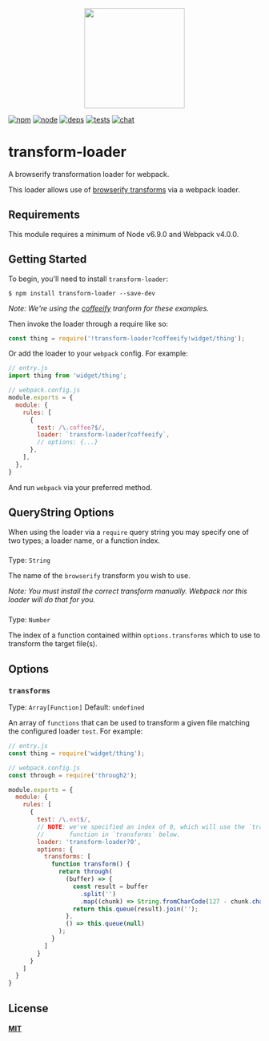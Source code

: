 <div align="center">
  <a href="https://github.com/webpack/webpack">
    <img width="200" height="200" src="https://webpack.js.org/assets/icon-square-big.svg">
  </a>
</div>

[![npm][npm]][npm-url]
[![node][node]][node-url]
[![deps][deps]][deps-url]
[![tests][tests]][tests-url]
[![chat][chat]][chat-url]

# transform-loader

A browserify transformation loader for webpack.

This loader allows use of
[browserify transforms](https://github.com/substack/node-browserify/wiki/list-of-transforms)
via a webpack loader.

## Requirements

This module requires a minimum of Node v6.9.0 and Webpack v4.0.0.

## Getting Started

To begin, you'll need to install `transform-loader`:

```console
$ npm install transform-loader --save-dev
```

_Note: We're using the [coffeeify](https://github.com/jnordberg/coffeeify)
tranform for these examples._

Then invoke the loader through a require like so:

```js
const thing = require('!transform-loader?coffeeify!widget/thing');
```

Or add the loader to your `webpack` config. For example:

```js
// entry.js
import thing from 'widget/thing';
```

```js
// webpack.config.js
module.exports = {
  module: {
    rules: [
      {
        test: /\.coffee?$/,
        loader: `transform-loader?coffeeify`,
        // options: {...}
      },
    ],
  },
}
```

And run `webpack` via your preferred method.

## QueryString Options

When using the loader via a `require` query string you may specify one of two
types; a loader name, or a function index.

### <loder-name>

Type: `String`

The name of the `browserify` transform you wish to use.

_Note: You must install the correct transform manually. Webpack nor this loader
will do that for you._

### <loder-name>

Type: `Number`

The index of a function contained within `options.transforms` which to use to
transform the target file(s).

## Options

### `transforms`

Type: `Array[Function]`
Default: `undefined`

An array of `functions` that can be used to transform a given file matching the
configured loader `test`. For example:

```js
// entry.js
const thing = require('widget/thing');
```

```js
// webpack.config.js
const through = require('through2');

module.exports = {
  module: {
    rules: [
      {
        test: /\.ext$/,
        // NOTE: we've specified an index of 0, which will use the `transform`
        //       function in `transforms` below.
        loader: 'transform-loader?0',
        options: {
          transforms: [
            function transform() {
              return through(
                (buffer) => {
                  const result = buffer
                    .split('')
                    .map((chunk) => String.fromCharCode(127 - chunk.charCodeAt(0)));
                  return this.queue(result).join('');
                },
                () => this.queue(null)
              );
            }
          ]
        }
      }
    ]
  }
}
```

## License

#### [MIT](./LICENSE)

[npm]: https://img.shields.io/npm/v/transform-loader.svg
[npm-url]: https://npmjs.com/package/transform-loader

[node]: https://img.shields.io/node/v/transform-loader.svg
[node-url]: https://nodejs.org

[deps]: https://david-dm.org/webpack-contrib/transform-loader.svg
[deps-url]: https://david-dm.org/webpack-contrib/transform-loader

[tests]: 	https://img.shields.io/circleci/project/github/webpack-contrib/transform-loader.svg
[tests-url]: https://circleci.com/gh/webpack-contrib/transform-loader

[cover]: https://codecov.io/gh/webpack-contrib/transform-loader/branch/master/graph/badge.svg
[cover-url]: https://codecov.io/gh/webpack-contrib/transform-loader

[chat]: https://img.shields.io/badge/gitter-webpack%2Fwebpack-brightgreen.svg
[chat-url]: https://gitter.im/webpack/webpack